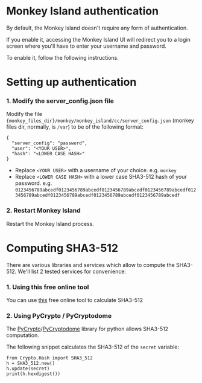 # Monkey Island authentication
By default, the Monkey Island doesn't require any form of authentication.

If you enable it, accessing the Monkey Island UI will redirect you to a login screen where you'll have to enter your username and password.

To enable it, follow the following instructions.

# Setting up authentication
### 1. Modify the server_config.json file

Modify the file `{monkey_files_dir}/monkey/monkey_island/cc/server_config.json` (monkey files dir, normally, is `/var`) to be of the following format:

```
{
  "server_config": "password",
  "user": "<YOUR USER>",
  "hash": "<LOWER CASE HASH>"
}
```

* Replace `<YOUR USER>` with a username of your choice. e.g. `monkey`
* Replace `<LOWER CASE HASH>` with a lower case SHA3-512 hash of your password. e.g. `0123456789abcedf0123456789abcedf0123456789abcedf0123456789abcedf0123456789abcedf0123456789abcedf0123456789abcedf0123456789abcedf`

### 2. Restart Monkey Island
Restart the Monkey Island process.

# Computing SHA3-512
There are various libraries and services which allow to compute the SHA3-512. We'll list 2 tested services for convenience:

### 1. Using this free online tool
You can use [this](https://www.browserling.com/tools/sha3-hash) free online tool to calculate SHA3-512

### 2. Using PyCrypto / PyCryptodome
The [PyCrypto](https://pypi.org/project/pycrypto/)/[PyCryptodome](https://pycryptodome.readthedocs.io) library for python allows SHA3-512 computation.

The following snippet calculates the SHA3-512 of the `secret` variable:

```
from Crypto.Hash import SHA3_512
h = SHA3_512.new()
h.update(secret)
print(h.hexdigest())
```